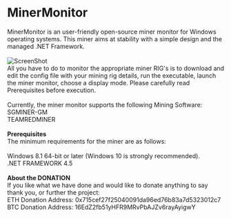 # MinerMonitor

MinerMonitor is an user-friendly open-source miner monitor for Windows operating systems. This miner aims at stability with a simple design and the managed .NET Framework.
<br><br>
<img src="https://snag.gy/t3QThG.jpg" alt="ScreenShot"><br>
All you have to do to monitor the appropriate miner RIG's is to download and edit the config file with your mining rig details, run the executable, launch the miner monitor, choose a display mode. Please carefully read Prerequisites before execution.
<br><br>
Currently, the miner monitor supports the following Mining Software:
<br>
SGMINER-GM<br>
TEAMREDMINER<br>
<br>
<b>Prerequisites</b><br>
The minimum requirements for the miner are as follows:<br>
<br>
Windows 8.1 64-bit or later (Windows 10 is strongly recommended).<br>
.NET FRAMEWORK 4.5<br>
<br>
<b>About the DONATION</b><br>
If you like what we have done and would like to donate anything to say thank you, or further the project:<br>
ETH Donation Address: 0x715cef27f25040091da96ed76b83a7d5323012c7<br>
BTC Donation Address: 16EdZ2fb51yHFR9MRvPbAJZv6rayAyigwY
